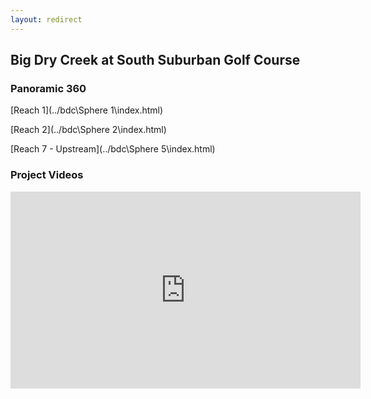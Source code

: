```yaml
---
layout: redirect
---
```

## Big Dry Creek at South Suburban Golf Course

### Panoramic 360

[Reach 1](../bdc\Sphere 1\index.html)

[Reach 2](../bdc\Sphere 2\index.html)


[Reach 7 - Upstream](../bdc\Sphere 5\index.html)


### Project Videos

<iframe width="560" height="315" src="https://www.youtube.com/embed/tGOQEyFHc54" title="YouTube video player" frameborder="0" allow="accelerometer; autoplay; clipboard-write; encrypted-media; gyroscope; picture-in-picture; web-share" allowfullscreen></iframe>
